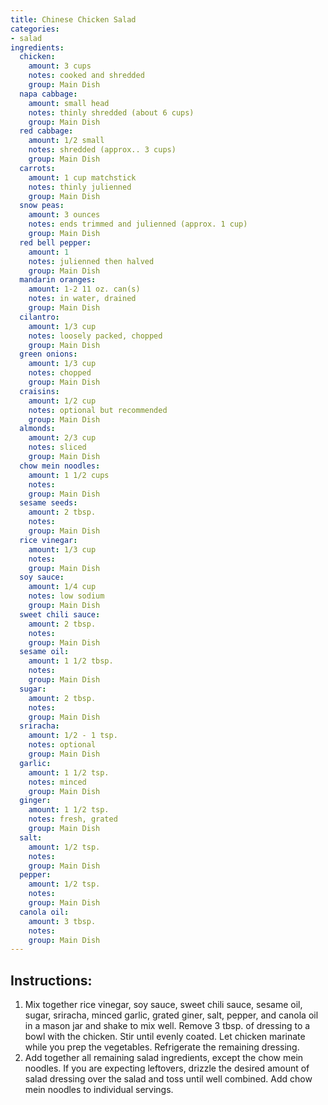 ```yaml
---
title: Chinese Chicken Salad
categories:
- salad
ingredients:
  chicken:
    amount: 3 cups
    notes: cooked and shredded
    group: Main Dish
  napa cabbage:
    amount: small head
    notes: thinly shredded (about 6 cups)
    group: Main Dish
  red cabbage:
    amount: 1/2 small
    notes: shredded (approx.. 3 cups)
    group: Main Dish
  carrots:
    amount: 1 cup matchstick
    notes: thinly julienned
    group: Main Dish
  snow peas:
    amount: 3 ounces
    notes: ends trimmed and julienned (approx. 1 cup)
    group: Main Dish
  red bell pepper:
    amount: 1
    notes: julienned then halved
    group: Main Dish
  mandarin oranges:
    amount: 1-2 11 oz. can(s)
    notes: in water, drained
    group: Main Dish
  cilantro:
    amount: 1/3 cup
    notes: loosely packed, chopped
    group: Main Dish
  green onions:
    amount: 1/3 cup
    notes: chopped
    group: Main Dish
  craisins:
    amount: 1/2 cup 
    notes: optional but recommended
    group: Main Dish
  almonds:
    amount: 2/3 cup
    notes: sliced
    group: Main Dish
  chow mein noodles:
    amount: 1 1/2 cups
    notes: 
    group: Main Dish
  sesame seeds:
    amount: 2 tbsp.
    notes: 
    group: Main Dish
  rice vinegar:
    amount: 1/3 cup
    notes: 
    group: Main Dish
  soy sauce:
    amount: 1/4 cup
    notes: low sodium
    group: Main Dish
  sweet chili sauce:
    amount: 2 tbsp. 
    notes: 
    group: Main Dish
  sesame oil:
    amount: 1 1/2 tbsp.
    notes: 
    group: Main Dish
  sugar:
    amount: 2 tbsp.
    notes: 
    group: Main Dish
  sriracha:
    amount: 1/2 - 1 tsp.
    notes: optional
    group: Main Dish
  garlic:
    amount: 1 1/2 tsp.
    notes: minced
    group: Main Dish
  ginger:
    amount: 1 1/2 tsp.
    notes: fresh, grated
    group: Main Dish
  salt:
    amount: 1/2 tsp.
    notes: 
    group: Main Dish
  pepper:
    amount: 1/2 tsp.
    notes: 
    group: Main Dish
  canola oil:
    amount: 3 tbsp.
    notes: 
    group: Main Dish
---
```

## Instructions:
1.	Mix together rice vinegar, soy sauce, sweet chili sauce, sesame oil, sugar, sriracha, minced garlic, grated giner, salt, pepper, and canola oil in a mason jar and shake to mix well. Remove 3 tbsp. of dressing to a bowl with the chicken. Stir until evenly coated. Let chicken marinate while you prep the vegetables. Refrigerate the remaining dressing.
2.	Add together all remaining salad ingredients, except the chow mein noodles. If you are expecting leftovers, drizzle the desired amount of salad dressing over the salad and toss until well combined. Add chow mein noodles to individual servings.

